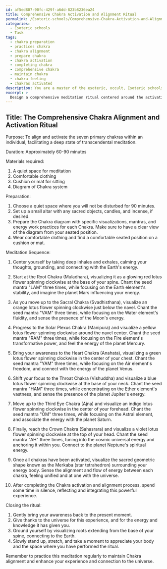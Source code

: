 ```yaml
---
id: af5ed807-90fc-429f-a6dd-823b8236ea24
title: Comprehensive Chakra Activation and Alignment Ritual
permalink: /Esoteric-schools/Comprehensive-Chakra-Activation-and-Alignment-Ritual/
categories:
  - Esoteric schools
  - Task
tags:
  - chakra preparation
  - practices chakra
  - chakra alignment
  - prepare chakra
  - chakra activation
  - completing chakra
  - comprehensive chakra
  - maintain chakra
  - chakra feeling
  - chakras activated
description: You are a master of the esoteric, occult, Esoteric schools, you complete tasks to the absolute best of your ability, no matter if you think you were not trained to do the task specifically, you will attempt to do it anyways, since you have performed the tasks you are given with great mastery, accuracy, and deep understanding of what is requested. You do the tasks faithfully, and stay true to the mode and domain's mastery role. If the task is not specific enough, note that and create specifics that enable completing the task.
excerpt: > 
  Design a comprehensive meditation ritual centered around the activation and alignment of the seven primary chakras within the context of Esoteric schools. Incorporate specific visualization techniques, mantras, and energy work practices for each chakra, alongside a detailed sequence of instructions. Enhance the complexity of the exercise by integrating elements such as sacred geometry, planetary correspondences, and elemental associations to facilitate a more profound transcendental experience.
---
```


## Title: The Comprehensive Chakra Alignment and Activation Ritual

Purpose: To align and activate the seven primary chakras within an individual, facilitating a deep state of transcendental meditation.

Duration: Approximately 60-90 minutes

Materials required:
1. A quiet space for meditation
2. Comfortable clothing
3. Cushion or mat for sitting
4. Diagram of Chakra system

Preparation:
1. Choose a quiet space where you will not be disturbed for 90 minutes.
2. Set up a small altar with any sacred objects, candles, and incense, if desired.
3. Prepare the Chakra diagram with specific visualizations, mantras, and energy work practices for each Chakra. Make sure to have a clear view of the diagram from your seated position.
4. Wear comfortable clothing and find a comfortable seated position on a cushion or mat.

Meditation Sequence:
1. Center yourself by taking deep inhales and exhales, calming your thoughts, grounding, and connecting with the Earth's energy.

2. Start at the Root Chakra (Muladhara), visualizing it as a glowing red lotus flower spinning clockwise at the base of your spine. Chant the seed mantra "LAM" three times, while focusing on the Earth element's stability, and imagine the planet Mars influencing your energy.

3. As you move up to the Sacral Chakra (Svadhisthana), visualize an orange lotus flower spinning clockwise just below the navel. Chant the seed mantra "VAM" three times, while focusing on the Water element's fluidity, and sense the presence of the Moon's energy.

4. Progress to the Solar Plexus Chakra (Manipura) and visualize a yellow lotus flower spinning clockwise around the navel center. Chant the seed mantra "RAM" three times, while focusing on the Fire element's transformative power, and feel the energy of the planet Mercury.

5. Bring your awareness to the Heart Chakra (Anahata), visualizing a green lotus flower spinning clockwise in the center of your chest. Chant the seed mantra "YAM" three times, while focusing on the Air element's freedom, and connect with the energy of the planet Venus.

6. Shift your focus to the Throat Chakra (Vishuddha) and visualize a blue lotus flower spinning clockwise at the base of your neck. Chant the seed mantra "HAM" three times, while concentrating on the Ether element's vastness, and sense the presence of the planet Jupiter's energy.

7. Move up to the Third Eye Chakra (Ajna) and visualize an indigo lotus flower spinning clockwise in the center of your forehead. Chant the seed mantra "OM" three times, while focusing on the Astral element, and associate the energy with the planet Saturn.

8. Finally, reach the Crown Chakra (Sahasrara) and visualize a violet lotus flower spinning clockwise at the top of your head. Chant the seed mantra "AH" three times, tuning into the cosmic universal energy and anchoring it within you. Connect to the planet Neptune's spiritual energy.

9. Once all chakras have been activated, visualize the sacred geometric shape known as the Merkaba (star tetrahedron) surrounding your energy body. Sense the alignment and flow of energy between each chakra, feeling unified and at one with the universe.

10. After completing the Chakra activation and alignment process, spend some time in silence, reflecting and integrating this powerful experience.

Closing the ritual:
1. Gently bring your awareness back to the present moment.
2. Give thanks to the universe for this experience, and for the energy and knowledge it has given you.
3. Ground yourself by visualizing roots extending from the base of your spine, connecting to the Earth.
4. Slowly stand up, stretch, and take a moment to appreciate your body and the space where you have performed the ritual.

Remember to practice this meditation regularly to maintain Chakra alignment and enhance your experience and connection to the universe.
